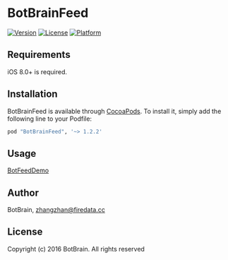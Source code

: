 # BotBrainFeed

[![Version](https://img.shields.io/cocoapods/v/BotBrainFeed.svg?style=flat)](http://cocoapods.org/pods/BotBrainFeed)
[![License](https://img.shields.io/cocoapods/l/BotBrainFeed.svg?style=flat)](http://cocoapods.org/pods/BotBrainFeed)
[![Platform](https://img.shields.io/cocoapods/p/BotBrainFeed.svg?style=flat)](http://cocoapods.org/pods/BotBrainFeed)

## Requirements

iOS 8.0+ is required.

## Installation

BotBrainFeed is available through [CocoaPods](http://cocoapods.org). To install
it, simply add the following line to your Podfile:

```ruby
pod "BotBrainFeed", '~> 1.2.2'
```

## Usage

[BotFeedDemo](https://github.com/BotBrain/BotFeedDemo)

## Author

BotBrain, zhangzhan@firedata.cc

## License
Copyright (c) 2016 BotBrain. All rights reserved




